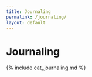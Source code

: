 ```yaml
---
title: Journaling
permalink: /journaling/
layout: default
---
```


# Journaling

{% include cat_journaling.md %}

